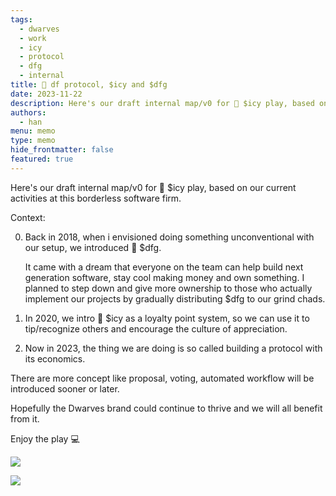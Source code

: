 ```yaml
---
tags:
  - dwarves
  - work
  - icy
  - protocol
  - dfg
  - internal
title: 💠 df protocol, $icy and $dfg
date: 2023-11-22
description: Here's our draft internal map/v0 for 🧊 $icy play, based on our current activities at this borderless software firm...
authors:
  - han
menu: memo
type: memo
hide_frontmatter: false
featured: true
---
```

Here's our draft internal map/v0 for 🧊 $icy play, based on our current activities at this borderless software firm.

Context:

0. Back in 2018, when i envisioned doing something unconventional with our setup, we introduced 💎 $dfg. 
   
   It came with a dream that everyone on the team can help build next generation software, stay cool making money and own something.  I planned to step down and give more ownership to those who actually implement our projects by gradually distributing $dfg to our grind chads.

1. In 2020, we intro 🧊 $icy as a loyalty point system, so we can use it to tip/recognize others and encourage the culture of appreciation. 

2. Now in 2023, the thing we are doing is so called building a protocol with its economics. 

There are more concept like proposal, voting, automated workflow will be introduced sooner or later.

Hopefully the Dwarves brand could continue to thrive and we will all benefit from it.

Enjoy the play 💻

![](assets/df-protocol-icy-dfg_💠-df-protocol,-$icy-and-$dfg-20231122144733966.webp)

![](assets/df-protocol-icy-dfg_💠-df-protocol,-$icy-and-$dfg-20231122144740106.webp)
